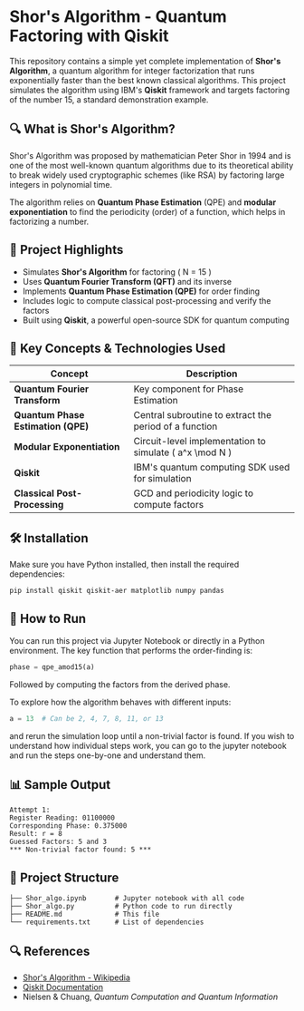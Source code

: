 # Shor's Algorithm - Quantum Factoring with Qiskit

This repository contains a simple yet complete implementation of **Shor's Algorithm**, a quantum algorithm for integer factorization that runs exponentially faster than the best known classical algorithms. This project simulates the algorithm using IBM's **Qiskit** framework and targets factoring of the number 15, a standard demonstration example.

## 🔍 What is Shor's Algorithm? 

Shor's Algorithm was proposed by mathematician Peter Shor in 1994 and is one of the most well-known quantum algorithms due to its theoretical ability to break widely used cryptographic schemes (like RSA) by factoring large integers in polynomial time.

The algorithm relies on **Quantum Phase Estimation** (QPE) and **modular exponentiation** to find the periodicity (order) of a function, which helps in factorizing a number.

## 📘 Project Highlights

- Simulates **Shor's Algorithm** for factoring \( N = 15 \)
- Uses **Quantum Fourier Transform (QFT)** and its inverse
- Implements **Quantum Phase Estimation (QPE)** for order finding
- Includes logic to compute classical post-processing and verify the factors
- Built using **Qiskit**, a powerful open-source SDK for quantum computing

## 🧠 Key Concepts & Technologies Used

| Concept | Description |
|--------|-------------|
| **Quantum Fourier Transform** | Key component for Phase Estimation |
| **Quantum Phase Estimation (QPE)** | Central subroutine to extract the period of a function |
| **Modular Exponentiation** | Circuit-level implementation to simulate \( a^x \mod N \) |
| **Qiskit** | IBM's quantum computing SDK used for simulation |
| **Classical Post-Processing** | GCD and periodicity logic to compute factors |

## 🛠 Installation

Make sure you have Python installed, then install the required dependencies:

```bash
pip install qiskit qiskit-aer matplotlib numpy pandas

```
## 🚀 How to Run

You can run this project via Jupyter Notebook or directly in a Python environment. The key function that performs the order-finding is:

```python
phase = qpe_amod15(a)
```

Followed by computing the factors from the derived phase.

To explore how the algorithm behaves with different inputs:

```python
a = 13  # Can be 2, 4, 7, 8, 11, or 13
```

and rerun the simulation loop until a non-trivial factor is found. If you wish to understand how individual steps work, you can go to the jupyter notebook and run the steps one-by-one and understand them.

## 📊 Sample Output

```
Attempt 1:
Register Reading: 01100000
Corresponding Phase: 0.375000
Result: r = 8
Guessed Factors: 5 and 3
*** Non-trivial factor found: 5 ***
```

## 📂 Project Structure

```
├── Shor_algo.ipynb       # Jupyter notebook with all code
├── Shor_algo.py          # Python code to run directly
├── README.md             # This file
└── requirements.txt      # List of dependencies
```

## 🔍 References

* [Shor's Algorithm - Wikipedia](https://en.wikipedia.org/wiki/Shor%27s_algorithm)
* [Qiskit Documentation](https://qiskit.org/documentation/)
* Nielsen & Chuang, *Quantum Computation and Quantum Information*
